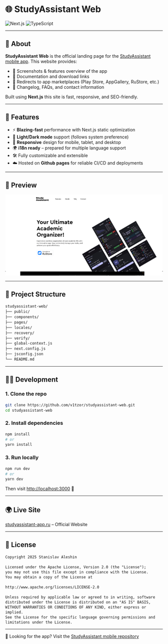 # 🌐 StudyAssistant Web

<p align="start">
  <img alt="Next.js" src="https://img.shields.io/badge/Next.js-000000?logo=nextdotjs&logoColor=white&style=for-the-badge" />
  <img alt="TypeScript" src="https://img.shields.io/badge/TypeScript-3178c6?logo=typescript&logoColor=white&style=for-the-badge" />
</p>

---

## 📖 About

**StudyAssistant Web** is the official landing page for the [StudyAssistant mobile app](https://github.com/v1tzor/StudyAssistant). This website provides:

- 📱 Screenshots & features overview of the app  
- 📄 Documentation and download links  
- 🔗 Redirects to app marketplaces (Play Store, AppGallery, RuStore, etc.)  
- 📰 Changelog, FAQs, and contact information  

Built using **Next.js** this site is fast, responsive, and SEO-friendly.

---

## 🚀 Features

- ⚡️ **Blazing-fast** performance with Next.js static optimization  
- 🌙 **Light/Dark mode** support (follows system preference)  
- 📱 **Responsive** design for mobile, tablet, and desktop  
- 🌍 **i18n ready** – prepared for multiple language support  
- 🛠️ Fully customizable and extensible  
- ☁️ Hosted on **Github pages** for reliable CI/CD and deployments  

---

## 📸 Preview

<p align="center">
  <img src="public/preview.png" alt="StudyAssistant Web Preview" width="800">
</p>

---

## 📁 Project Structure

```bash
studyassistant-web/
├── public/
├── components/
├── pages/ 
├── locales/
├── recovery/
├── verify/         
├── global-context.js
├── next.config.js
├── jsconfig.json
└── README.md
```

---

## 🧑‍💻 Development

### 1. Clone the repo

```bash
git clone https://github.com/v1tzor/studyassistant-web.git
cd studyassistant-web
```

### 2. Install dependencies

```bash
npm install
# or
yarn install
```

### 3. Run locally

```bash
npm run dev
# or
yarn dev
```

Then visit [http://localhost:3000](http://localhost:3000) 🚀

---

## 🌍 Live Site

[studyassistant-app.ru](https://studyassistant-app.ru/) – Official Website

---

## 📜 License

```
Copyright 2025 Stanislav Aleshin

Licensed under the Apache License, Version 2.0 (the "License");
you may not use this file except in compliance with the License.
You may obtain a copy of the License at

http://www.apache.org/licenses/LICENSE-2.0

Unless required by applicable law or agreed to in writing, software
distributed under the License is distributed on an "AS IS" BASIS,
WITHOUT WARRANTIES OR CONDITIONS OF ANY KIND, either express or implied.
See the License for the specific language governing permissions and
limitations under the License.
```

---

🔗 Looking for the app? Visit the [StudyAssistant mobile repository](https://github.com/v1tzor/StudyAssistant)